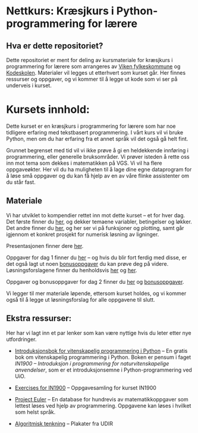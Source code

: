 # Nettkurs: Kræsjkurs i Python-programmering for lærere

## Hva er dette repositoriet?
Dette repositoriet er ment for deling av kursmateriale for kræsjkurs i programmering for lærere som arrangeres av [Viken fylkeskommune](https://viken.no/) og [Kodeskolen](https://simulakodeskolen.no/). Materialer vil legges ut etterhvert som kurset går. Her finnes ressurser og oppgaver, og vi kommer til å legge ut kode som vi ser på underveis i kurset.


# Kursets innhold:
Dette kurset er en kræsjkurs i programmering for lærere som har noe tidligere erfaring med tekstbasert programmering. I vårt kurs vil vi bruke Python, men om du har erfaring fra et annet språk vil det også gå helt fint.

Grunnet begrenset med tid vil vi ikke prøve å gi en heldekkende innføring i programmering, eller generelle bruksområder. Vi prøver isteden å rette oss inn mot tema som dekkes i matematikken på VGS. Vi vil ha flere oppgaveøkter. Her vil du ha muligheten til å lage dine egne dataprogram for å løse små oppgaver og du kan få hjelp av en av våre flinke assistenter om du står fast.

## Materiale
Vi har utviklet to kompendier rettet inn mot dette kurset – et for hver dag. Det første finner du [her](Dag%201/kompendium.pdf), og dekker temaene variabler, betingelser og løkker. Det andre finner du [her](Dag%202/kompendium.pdf), og her ser vi på funksjoner og plotting, samt går igjennom et konkret prosjekt for numerisk løsning av ligninger.

Presentasjonen finner dere [her](https://prezi.com/view/ARBvZ4PB4osYx1kcCLNk/).

Oppgaver for dag 1 finner du [her](Dag%201/oppgaver.pdf) – og hvis du blir fort ferdig med disse, er det også lagt ut noen [bonusoppgaver](Dag%201/bonusoppgaver.pdf) du kan prøve deg på videre. Løsningsforslagene finner du henholdsvis [her](Dag%201/oppgaver_fasit.pdf) og [her](Dag%201/bonusoppgaver_fasit.pdf).

Oppgaver og bonusoppgaver for dag 2 finner du [her](Dag%202/oppgaver.pdf) og [bonusoppgaver](Dag%202/bonusoppgaver.pdf).

Vi legger til mer materiale løpende, ettersom kurset holdes, og vi kommer også til å legge ut løsningsforslag for alle oppgavene til slutt.

## Ekstra ressurser:
Her har vi lagt inn et par lenker som kan være nyttige hvis du leter etter nye utfordringer.

* [Introduksjonsbok for vitenskapelig programmering i Python](https://link.springer.com/book/10.1007/978-3-030-50356-7) –
En gratis bok om vitenskapelig programmering i Python. Boken er pensum i faget *IN1900 – Introduksjon i programmering for naturvitenskapelige anvendelser*, som er et introduksjonsemne i Python-programmering ved UiO.

* [Exercises for IN1900](https://www.uio.no/studier/emner/matnat/ifi/IN1900/h20/oppgaver/oppgaveheftein1900.pdf) – Oppgavesamling for kurset IN1900

* [Project Euler](https://projecteuler.net/) – En database for hundrevis av matematikkoppgaver som lettest løses ved hjelp av programmering. Oppgavene kan løses i hvilket som helst språk.

* [Algoritmisk tenkning](https://www.udir.no/kvalitet-og-kompetanse/profesjonsfaglig-digital-kompetanse/algoritmisk-tenkning/) – Plakater fra UDIR
